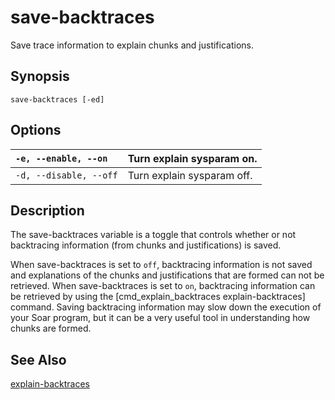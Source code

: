 # save-backtraces #

Save trace information to explain chunks and justifications.

## Synopsis ##

```
save-backtraces [-ed]
```

## Options ##

| `-e, --enable, --on` | Turn explain sysparam on. |
|:---------------------|:--------------------------|
| `-d, --disable, --off` | Turn explain sysparam off. |

## Description ##

The save-backtraces variable is a toggle that controls whether or not
backtracing information (from chunks and justifications) is saved.

When save-backtraces is set to `off`, backtracing information is not saved and
explanations of the chunks and justifications that are formed can not be
retrieved. When save-backtraces is set to `on`, backtracing information can be
retrieved by using the [cmd\_explain\_backtraces
explain-backtraces] command. Saving backtracing information may slow down the
execution of your Soar program, but it can be a very useful tool in
understanding how chunks are formed.

## See Also ##

[explain-backtraces](cmd_explain_backtraces.md)

